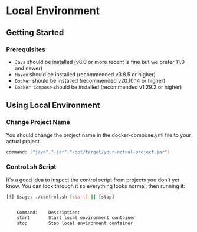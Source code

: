 # Local Environment

## Getting Started

### Prerequisites
- `Java` should be installed (v8.0 or more recent is fine but we prefer 11.0 and newer)
- `Maven` should be installed (recommended v3.8.5 or higher)
- `Docker` should be installed (recommended v20.10.14 or higher)
- `Docker Compose` should be installed (recommended v1.29.2 or higher)

## Using Local Environment

### Change Project Name
You should change the project name in the docker-compose.yml file to your actual project.
```sh
command: ["java","-jar","/opt/target/your-actual-project.jar"]
```

### Control.sh Script
It's a good idea to inspect the control script from projects you don't yet know. You can look through it so everything looks normal,
then running it:
```sh
[!] Usage: ./control.sh [start] || [stop]


	Command:	Description:
	start		Start local environment container
	stop		Stop local environment container
```
